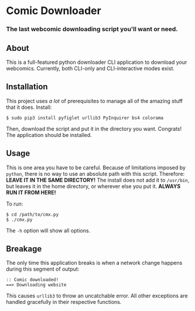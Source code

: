 # Comic Downloader
### The last webcomic downloading script you'll want or need.

## About
This is a full-featured python downloader CLI application to download your webcomics. Currently, both CLI-only and CLI-interactive modes exist.

## Installation
This project uses _a lot_ of prerequisites to manage all of the amazing stuff that it does. Install:
```
$ sudo pip3 install pyfiglet urllib3 PyInquirer bs4 colorama
```
Then, download the script and put it in the directory you want.
Congrats! The application should be installed.
## Usage
This is one area you have to be careful. Because of limitations imposed by `python`, there is no way to use an absolute path with this script. Therefore: __LEAVE IT IN THE SAME DIRECTORY!__ The install does not add it to `/usr/bin`, but leaves it in the home directory, or wherever else you put it. __ALWAYS RUN IT FROM HERE!__

To run:
```
$ cd /path/to/cmx.py
$ ./cmx.py
```
The `-h` option will show all options.

## Breakage
The only time this application breaks is when a network change happens during this segment of output:
```
:: Comic downloaded!
==> Downloading website
```
This causes `urllib3` to throw an uncatchable error. All other exceptions are handled gracefully in their respective functions.
